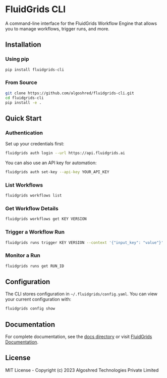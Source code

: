 # FluidGrids CLI

A command-line interface for the FluidGrids Workflow Engine that allows you to manage workflows, trigger runs, and more.

## Installation

### Using pip

```bash
pip install fluidgrids-cli
```

### From Source

```bash
git clone https://github.com/algoshred/fluidgrids-cli.git
cd fluidgrids-cli
pip install -e .
```

## Quick Start

### Authentication

Set up your credentials first:

```bash
fluidgrids auth login --url https://api.fluidgrids.ai
```

You can also use an API key for automation:

```bash
fluidgrids auth set-key --api-key YOUR_API_KEY
```

### List Workflows

```bash
fluidgrids workflows list
```

### Get Workflow Details

```bash
fluidgrids workflows get KEY VERSION
```

### Trigger a Workflow Run

```bash
fluidgrids runs trigger KEY VERSION --context '{"input_key": "value"}'
```

### Monitor a Run

```bash
fluidgrids runs get RUN_ID
```

## Configuration

The CLI stores configuration in `~/.fluidgrids/config.yaml`. You can view your current configuration with:

```bash
fluidgrids config show
```

## Documentation

For complete documentation, see the [docs directory](docs/) or visit [FluidGrids Documentation](https://docs.fluidgrids.ai/cli).

## License

MIT License - Copyright (c) 2023 Algoshred Technologies Private Limited 